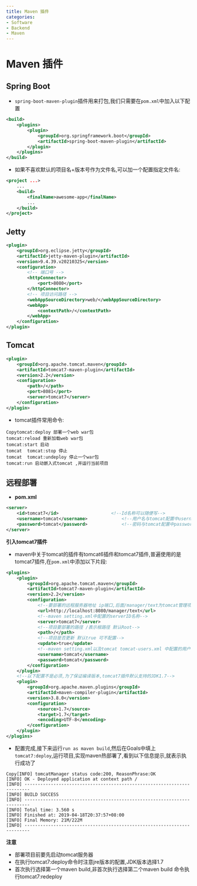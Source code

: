 ```yaml
---
title: Maven 插件
categories:
- Software
- Backend
- Maven
---
```

# Maven 插件

## Spring Boot

- `spring-boot-maven-plugin`插件用来打包,我们只需要在`pom.xml`中加入以下配置

```xml
<build>
    <plugins>
        <plugin>
            <groupId>org.springframework.boot</groupId>
            <artifactId>spring-boot-maven-plugin</artifactId>
        </plugin>
    </plugins>
</build>
```

- 如果不喜欢默认的项目名+版本号作为文件名,可以加一个配置指定文件名:

```xml
<project ...>
    ...
    <build>
        <finalName>awesome-app</finalName>
        ...
    </build>
</project>
```

## Jetty

```xml
<plugin>
    <groupId>org.eclipse.jetty</groupId>
    <artifactId>jetty-maven-plugin</artifactId>
    <version>9.4.39.v20210325</version>
    <configuration>
        <!-- 端口号 -->
        <httpConnector>
            <port>8080</port>
        </httpConnector>
        <!-- 项目访问路径 -->
        <webAppSourceDirectory>web/</webAppSourceDirectory>
        <webApp>
            <contextPath>/</contextPath>
        </webApp>
    </configuration>
</plugin>
```

## Tomcat

```xml
<plugin>
    <groupId>org.apache.tomcat.maven</groupId>
    <artifactId>tomcat7-maven-plugin</artifactId>
    <version>2.2</version>
    <configuration>
        <path>/</path>
        <port>8081</port>
        <server>tomcat7</server>
    </configuration>
</plugin>
```

- tomcat插件常用命令:

```
Copytomcat:deploy 部署一个web war包
tomcat:reload 重新加载web war包
tomcat:start 启动
tomcat  tomcat:stop 停止
tomcat  tomcat:undeploy 停止一个war包
tomcat:run 启动嵌入式tomcat ,并运行当前项目
```

## 远程部署

- **pom.xml**

```xml
<server>
    <id>tomcat7</id>					<!--Id名称可以随便写-->
    <username>tomcat</username>				<!--用户名与tomcat配置中username相同-->
    <password>tomcat</password>				<!--密码与tomcat配置中password相同-->
</server>
```

**引入tomcat7插件**

- maven中关于tomcat的插件有tomcat6插件和tomcat7插件,普遍使用的是tomcat7插件,在`pom.xml`中添加以下片段:

```xml
<plugins>
    <plugin>
        <groupId>org.apache.tomcat.maven</groupId>
        <artifactId>tomcat7-maven-plugin</artifactId>
        <version>2.2</version>
        <configuration>
            <!--要部署的远程服务器地址 ip端口,后面/manager/text为tomcat管理项目的路径不能改变-->
            <url>http://localhost:8080/manager/text</url>
            <!--maven setting.xml中配置的serverID名称-->
            <server>tomcat7</server>
            <!--项目要部署的路径 /表示根路径 默认Root-->
            <path>/</path>
            <!--项目是否更新 默认true 可不配置-->
            <update>true</update>
            <!--maven setting.xml以及tomcat tomcat-users.xml 中配置的用户名密码-->
            <username>tomcat</username>
            <password>tomcat</password>
        </configuration>
    </plugin>
    <!--以下配置不是必须,为了保证编译版本,tomcat7插件默认支持的JDK1.7-->
    <plugin>
        <groupId>org.apache.maven.plugins</groupId>
        <artifactId>maven-compiler-plugin</artifactId>
        <version>3.8.0</version>
        <configuration>
            <source>1.7</source>
            <target>1.7</target>
            <encoding>UTF-8</encoding>
        </configuration>
    </plugin>
</plugins>
```

- 配置完成,接下来运行`run as maven build`,然后在Goals中填上`tomcat7:deploy`,运行项目,实现maven热部署了,看到以下信息提示,就表示执行成功了

```
Copy[INFO] tomcatManager status code:200, ReasonPhrase:OK
[INFO] OK - Deployed application at context path /
[INFO] ------------------------------------------------------------------------
[INFO] BUILD SUCCESS
[INFO] ------------------------------------------------------------------------
[INFO] Total time: 3.560 s
[INFO] Finished at: 2019-04-18T20:37:57+08:00
[INFO] Final Memory: 21M/222M
[INFO] ------------------------------------------------------------------------
```

**注意**

- 部署项目前要先启动tomcat服务器
- 在执行tomcat7:deploy命令时注意jre版本的配置,JDK版本选择1.7
- 首次执行选择第一个maven build,非首次执行选择第二个maven build 命令执行tomcat7:redeploy
